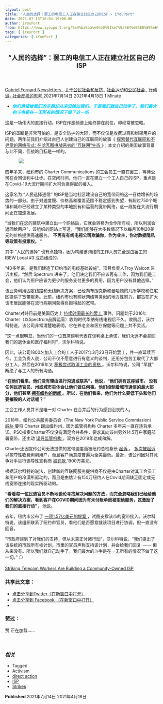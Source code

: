 ```yaml
---
layout: post
title: "人民的选择：罢工的电信工人正在建立社区自己的ISP - iYouPort"
date: 2021-07-13T16:04:19+00:00
author: iYouPort
from: https://www.iyouport.org/%e4%ba%ba%e6%b0%91%e7%9a%84%e9%80%89%e6%8b%a9%ef%bc%9a%e7%bd%a2%e5%b7%a5%e7%9a%84%e7%94%b5%e4%bf%a1%e5%b7%a5%e4%ba%ba%e6%ad%a3%e5%9c%a8%e5%bb%ba%e7%ab%8b%e7%a4%be%e5%8c%ba%e8%87%aa%e5%b7%b1/
tags: [ iYouPort ]
categories: [ iYouPort ]
---
```


<article class="post-16556 post type-post status-publish format-standard has-post-thumbnail hentry category-newsletters category-45 category-32 category-33 tag-activism tag-direct-action tag-isp tag-strikes" id="post-16556">
 <header class="entry-header">
  <h1 class="entry-title">
   “人民的选择”：罢工的电信工人正在建立社区自己的ISP
  </h1>
 </header>
 <div class="entry-meta">
  <span class="byline">
   <a href="https://www.iyouport.org/author/gabrielfornard/" rel="author" title="由Gabriel Fornard发布">
    Gabriel Fornard
   </a>
  </span>
  <span class="cat-links">
   <a href="https://www.iyouport.org/category/newsletters/" rel="category tag">
    Newsletters
   </a>
   ,
   <a href="https://www.iyouport.org/category/%e5%85%b3%e4%ba%8e%e5%85%ac%e6%b0%91%e7%a4%be%e4%bc%9a%e5%92%8c%e5%8f%8d%e6%8a%97/" rel="category tag">
    关于公民社会和反抗
   </a>
   ,
   <a href="https://www.iyouport.org/category/%e7%a4%be%e4%bc%9a%e8%bf%90%e5%8a%a8%e5%92%8c%e5%85%ac%e6%b0%91%e7%a4%be%e4%bc%9a/" rel="category tag">
    社会运动和公民社会
   </a>
   ,
   <a href="https://www.iyouport.org/category/%e8%a1%8c%e5%8a%a8%e6%b4%be-%e7%a4%be%e4%bc%9a%e5%8f%8d%e6%8a%97%e7%9a%84%e6%80%9d%e8%80%83/" rel="category tag">
    行动派- 社会反抗的思考
   </a>
  </span>
  <span class="published-on">
   <time class="entry-date published" datetime="2021-07-14T00:04:19+08:00">
    2021年7月14日
   </time>
   <time class="updated" datetime="2021-04-18T14:07:59+08:00">
    2021年4月18日
   </time>
  </span>
  <span class="word-count">
   1 Minute
  </span>
 </div>
 <div class="entry-content">
  <ul>
   <li class="graf graf--p">
    <span style="color: #00ccff;">
     <em>
      <strong>
       他们承诺给我们的东西却从来没给过我们。于是我们就自己动手了。我们最大的斗争是在一无所有的情况下做了这一切
      </strong>
     </em>
    </span>
   </li>
  </ul>
  <p class="graf graf--p">
   这是一场伟大的直接行动。ISP在作恶频谱上始终排在前位，却经常被忽略。
  </p>
  <p class="graf graf--p">
   ISP的垄断是非常可怕的，是安全防护的大碍，而不仅仅是收费过高和绑架用户的问题。两年前我们介绍过古巴人创建自己的互联网的故事《
   <a class="markup--anchor markup--p-anchor" data-href="https://www.iyouport.org/%e6%8e%a2%e7%b4%a2%e6%9b%bf%e4%bb%a3%e4%ba%92%e8%81%94%e7%bd%91%e5%92%8c%e4%b8%8d%e5%af%bb%e5%b8%b8%e7%9a%84%e7%bd%91%e7%bb%9c%e5%bd%a2%e5%bc%8f-%e5%9c%a8%e5%93%88%e7%93%a6%e9%82%a3%e6%8c%91%e6%88%98/" href="https://www.iyouport.org/%e6%8e%a2%e7%b4%a2%e6%9b%bf%e4%bb%a3%e4%ba%92%e8%81%94%e7%bd%91%e5%92%8c%e4%b8%8d%e5%af%bb%e5%b8%b8%e7%9a%84%e7%bd%91%e7%bb%9c%e5%bd%a2%e5%bc%8f-%e5%9c%a8%e5%93%88%e7%93%a6%e9%82%a3%e6%8c%91%e6%88%98/" rel="noopener" target="_blank">
    探索替代互联网和不寻常的网络形式: 在哈瓦那挑战恶劣的”互联网”生态
   </a>
   》；本文介绍的美国故事背景与此不同，但战略目标是一样的。
  </p>
  <figure class="graf graf--figure">
   <img class="graf-image aligncenter jetpack-lazy-image" data-height="718" data-image-id="1*H_7QqfzcyQKNQ46edDg5yQ.png" data-lazy-src="https://i1.wp.com/cdn-images-1.medium.com/max/1067/1*H_7QqfzcyQKNQ46edDg5yQ.png?w=1100&amp;is-pending-load=1#038;ssl=1" data-recalc-dims="1" data-width="1274" src="https://i1.wp.com/cdn-images-1.medium.com/max/1067/1*H_7QqfzcyQKNQ46edDg5yQ.png?w=1100&amp;ssl=1" srcset="data:image/gif;base64,R0lGODlhAQABAIAAAAAAAP///yH5BAEAAAAALAAAAAABAAEAAAIBRAA7"/>
   <noscript>
    <img class="graf-image aligncenter" data-height="718" data-image-id="1*H_7QqfzcyQKNQ46edDg5yQ.png" data-recalc-dims="1" data-width="1274" src="https://i1.wp.com/cdn-images-1.medium.com/max/1067/1*H_7QqfzcyQKNQ46edDg5yQ.png?w=1100&amp;ssl=1"/>
   </noscript>
  </figure>
  <p class="graf graf--p">
   四年多来，纽约市的 Charter Communications 的工会员工一直在罢工，等待公司在合同谈判中让步。在空闲时间，他们一直在建立一个工人自己的ISP，重点是在Covid-19大流行期间扩大可负担得起的接入。
  </p>
  <p class="graf graf--p">
   这家名为 “人民选择通信” 的ISP是当地社区建设自己的宽带网络这一日益增长的趋势的一部分。由于对速度慢、价格高和覆盖范围不稳定感到失望，有超过750个城镇和城市已经建立了某种类型的本地拥有和运营的宽带网络，这一趋势在大流行期间正在加速发展。
  </p>
  <p class="graf graf--p graf--startsWithDoubleQuote">
   “当我们在您的建筑中建立出一个网络后，它就会转移为合作所有权，所以利润会返回给用户”，该组织的网站上写道，“我们能够在大多数情况下以每月10到20美元的价格提供高速服务。
   <strong class="markup--strong markup--p-strong">
    不再有有线电视公司欺骗你，作为业主，你对数据隐私等政策有投票权。
   </strong>
   ”
  </p>
  <p class="graf graf--p">
   其中 “人民的选择” 也有点独特，因为构建该网络的工作人员完全是由罢工的 IBEW Local #3 成员组成的。
  </p>
  <p class="graf graf--p graf--startsWithDoubleQuote">
   “40多年来，是我们建造了纽约市的电缆基础设施”，项目负责人Troy Walcott 告诉主板，“然后 Spectrum 进来了，他们决定我们不应该再有工作，因为我们是工会，他们认为用户应该为更少的服务支付更多的费用，因为用户没有其他选择。”
  </p>
  <p class="graf graf--p">
   该业务利用固定线路和无线解决方案，已经向布朗克斯和曼哈顿的几所学校和住宅区提供了宽带服务。此前，纽约市也有网状网络等类似的地方性努力，都旨在扩大该市居民能够在流行病期间获得负担得起的宽带。
  </p>
  <p class="graf graf--p">
   Charter对峙目前是美国历史上
   <a class="markup--anchor markup--p-anchor" data-href="https://news.bloomberglaw.com/daily-labor-report/nations-longest-ongoing-strike-comes-to-an-end-after-1-029-days" href="https://news.bloomberglaw.com/daily-labor-report/nations-longest-ongoing-strike-comes-to-an-end-after-1-029-days" rel="noopener" target="_blank">
    持续时间最长的罢工
   </a>
   事件。问题始于2016年Charter（以Spectrum品牌运营）收购时代华纳有线电视后不久。收购后，沃尔科特说，该公司非常清楚地表明，它在养老金和医疗保健等问题上并不灵活。
  </p>
  <p class="graf graf--p graf--startsWithDoubleQuote">
   “这一点很明显，当他们的一位首席谈判代表在谈判桌上承诺，我们永远不会拿回我们的退休金和医疗福利时”，沃尔科特说。
  </p>
  <p class="graf graf--p">
   因此，该公司1800名加入工会的工人于2017年3月23日开始罢工，并一直延续至今。工会负责人说，公司不仅不愿意进行有意义的谈判，还用分包劳工取代了大部分工人，然后在2019年又
   <a class="markup--anchor markup--p-anchor" data-href="https://inthesetimes.com/article/charter-communications-strike-workers-replacement-decertify-spectrum-brand" href="https://inthesetimes.com/article/charter-communications-strike-workers-replacement-decertify-spectrum-brand" rel="noopener" target="_blank">
    积极尝试取消工会的资格
   </a>
   。沃尔科特说，公司 “早就” 断绝了与工人的所有沟通。
  </p>
  <p class="graf graf--p graf--startsWithDoubleQuote">
   <strong class="markup--strong markup--p-strong">
    “在他们看来，他们没有理由进行沟通或联系”，他说，“他们拥有这座城市。 没有任何民选官员、州或城市实体会让他们做任何事。他们控制着城市通信的最大部分，他们甚至
   </strong>
   <a class="markup--anchor markup--p-anchor" data-href="https://www.ny1.com/nyc/all-boroughs" href="https://www.ny1.com/nyc/all-boroughs" rel="noopener" target="_blank">
    <strong class="markup--strong markup--p-strong">
     拥有纽约的新闻
    </strong>
   </a>
   <strong class="markup--strong markup--p-strong">
    。所以，在他们看来，他们为什么要低下头和他们要摧毁的人对话呢？”
   </strong>
  </p>
  <p class="graf graf--p">
   工会工作人员并不是唯一对 Charter 在合并后的行为感到沮丧的人。
  </p>
  <p class="graf graf--p">
   2018年，纽约公共服务委员会（The New York Public Service Commission）
   <a class="markup--anchor markup--p-anchor" data-href="https://www.vice.com/en/article/ne538b/why-new-york-kicked-charter-spectrum-cable-out-of-the-state" href="https://www.vice.com/en/article/ne538b/why-new-york-kicked-charter-spectrum-cable-out-of-the-state" rel="noopener" target="_blank">
    威胁
   </a>
   要将 Charter 踢出纽约州，因为监管机构称 Charter 多年来一直在违背承诺。PSC指责Charter不仅没有满足合并条件，要求其向该州另外14.5万户家庭部署宽带，还主动
   <a class="markup--anchor markup--p-anchor" data-href="https://www.latimes.com/business/hiltzik/la-fi-hiltzik-spectrum-new-york-20180731-story.html" href="https://www.latimes.com/business/hiltzik/la-fi-hiltzik-spectrum-new-york-20180731-story.html" rel="noopener" target="_blank">
    误导监管机构
   </a>
   。双方在2019年达成和解。
  </p>
  <p class="graf graf--p">
   Charter还因宣传公司无法提供的宽带速度而被纽约总检察长
   <a class="markup--anchor markup--p-anchor" data-href="https://assets.documentcloud.org/documents/3440088/Summons-and-Complaint.pdf" href="https://assets.documentcloud.org/documents/3440088/Summons-and-Complaint.pdf" rel="noopener" target="_blank">
    起诉
   </a>
   ，
   <a class="markup--anchor markup--p-anchor" data-href="https://www.theacsi.org/index.php?option=com_content&amp;view=article&amp;id=149&amp;catid=&amp;Itemid=214&amp;c=Spectrum+%28Charter+Communications%29&amp;i=Internet+Service+Providers" href="https://www.theacsi.org/index.php?option=com_content&amp;view=article&amp;id=149&amp;catid=&amp;Itemid=214&amp;c=Spectrum+%28Charter+Communications%29&amp;i=Internet+Service+Providers" rel="noopener" target="_blank">
    多次被起诉
   </a>
   以掠夺性收费剥削用户，而且客户满意度普遍为全美最低。最近，该公司因对其竞争对手进行误导性宣称而
   <a class="markup--anchor markup--p-anchor" data-href="https://www.courtlistener.com/recap/gov.uscourts.nysb.291947/gov.uscourts.nysb.291947.332.0.pdf" href="https://www.courtlistener.com/recap/gov.uscourts.nysb.291947/gov.uscourts.nysb.291947.332.0.pdf" rel="noopener" target="_blank">
    被罚款
   </a>
   1900万美元。
  </p>
  <p class="graf graf--p">
   根据沃尔科特的说法，创建新的互联网服务提供商不仅是由Charter对其工会员工和用户的冷漠所驱动的，而且是由估计有150万纽约人在Covid期间缺乏固定或无线宽带连接的现实所驱动的。
  </p>
  <p class="graf graf--p graf--startsWithDoubleQuote">
   <strong class="markup--strong markup--p-strong">
    “看着每一位民选官员不断地谈论寻找解决问题的方法，而完全忽略我们已经给他们的解决方案，看到客户在COVID期间因为有未付账单而被拒绝服务，这激励了我们的直接行动”，
   </strong>
   他说。
  </p>
  <p class="graf graf--p">
   去年，纽约市公布了
   <a class="markup--anchor markup--p-anchor" data-href="https://www1.nyc.gov/assets/cto/downloads/internet-master-plan/NYC_IMP_1.7.20_FINAL-2.pdf" href="https://www1.nyc.gov/assets/cto/downloads/internet-master-plan/NYC_IMP_1.7.20_FINAL-2.pdf" rel="noopener" target="_blank">
    一项1.57亿美元的提案
   </a>
   ，试图支撑该市的宽带接入。沃尔科特说，该组织联系了纽约市官员，看他们是否愿意就该项目进行协调，但一直没有回音。
  </p>
  <p class="graf graf--p graf--startsWithDoubleQuote">
   “市政府谈到了对我们的支持，但从未真正付诸行动”，沃尔科特说，“我们提出了该系统的市政所有权计划，市里的官员声称支持该计划，并会给我们回复  — — 但从来没有。所以我们就自己动手了。我们最大的斗争是在一无所有的情况下做了这一切。” ⚪️
  </p>
  <p>
   <a href="https://www.vice.com/en/article/m7eq88/striking-telecom-workers-are-building-a-community-owned-isp" rel="noopener" target="_blank">
    Striking Telecom Workers Are Building a Community-Owned ISP
   </a>
  </p>
  <div id="atatags-1611829871-60ee3ff2029b1">
  </div>
  <div class="sharedaddy sd-sharing-enabled">
   <div class="robots-nocontent sd-block sd-social sd-social-icon sd-sharing">
    <h3 class="sd-title">
     共享此文章：
    </h3>
    <div class="sd-content">
     <ul>
      <li class="share-twitter">
       <a class="share-twitter sd-button share-icon no-text" data-shared="sharing-twitter-16556" href="https://www.iyouport.org/%e4%ba%ba%e6%b0%91%e7%9a%84%e9%80%89%e6%8b%a9%ef%bc%9a%e7%bd%a2%e5%b7%a5%e7%9a%84%e7%94%b5%e4%bf%a1%e5%b7%a5%e4%ba%ba%e6%ad%a3%e5%9c%a8%e5%bb%ba%e7%ab%8b%e7%a4%be%e5%8c%ba%e8%87%aa%e5%b7%b1/?share=twitter" rel="nofollow noopener noreferrer" target="_blank" title="点击分享到Twitter">
        <span>
        </span>
        <span class="sharing-screen-reader-text">
         点击分享到Twitter（在新窗口中打开）
        </span>
       </a>
      </li>
      <li class="share-facebook">
       <a class="share-facebook sd-button share-icon no-text" data-shared="sharing-facebook-16556" href="https://www.iyouport.org/%e4%ba%ba%e6%b0%91%e7%9a%84%e9%80%89%e6%8b%a9%ef%bc%9a%e7%bd%a2%e5%b7%a5%e7%9a%84%e7%94%b5%e4%bf%a1%e5%b7%a5%e4%ba%ba%e6%ad%a3%e5%9c%a8%e5%bb%ba%e7%ab%8b%e7%a4%be%e5%8c%ba%e8%87%aa%e5%b7%b1/?share=facebook" rel="nofollow noopener noreferrer" target="_blank" title="点击分享到 Facebook ">
        <span>
        </span>
        <span class="sharing-screen-reader-text">
         点击分享到 Facebook （在新窗口中打开）
        </span>
       </a>
      </li>
      <li class="share-end">
      </li>
     </ul>
    </div>
   </div>
  </div>
  <div class="sharedaddy sd-block sd-like jetpack-likes-widget-wrapper jetpack-likes-widget-unloaded" data-name="like-post-frame-161182987-16556-60ee3ff202eb0" data-src="https://widgets.wp.com/likes/#blog_id=161182987&amp;post_id=16556&amp;origin=www.iyouport.org&amp;obj_id=161182987-16556-60ee3ff202eb0" id="like-post-wrapper-161182987-16556-60ee3ff202eb0">
   <h3 class="sd-title">
    赞过：
   </h3>
   <div class="likes-widget-placeholder post-likes-widget-placeholder" style="height: 55px;">
    <span class="button">
     <span>
      赞
     </span>
    </span>
    <span class="loading">
     正在加载……
    </span>
   </div>
   <span class="sd-text-color">
   </span>
   <a class="sd-link-color">
   </a>
  </div>
  <div class="jp-relatedposts" id="jp-relatedposts">
   <h3 class="jp-relatedposts-headline">
    <em>
     相关
    </em>
   </h3>
  </div>
 </div>
 <div class="entry-footer">
  <ul class="post-tags light-text">
   <li>
    Tagged
   </li>
   <li>
    <a href="https://www.iyouport.org/tag/activism/" rel="tag">
     Activism
    </a>
   </li>
   <li>
    <a href="https://www.iyouport.org/tag/direct-action/" rel="tag">
     direct action
    </a>
   </li>
   <li>
    <a href="https://www.iyouport.org/tag/isp/" rel="tag">
     ISP
    </a>
   </li>
   <li>
    <a href="https://www.iyouport.org/tag/strikes/" rel="tag">
     Strikes
    </a>
   </li>
  </ul>
 </div>
 <div class="entry-author-wrapper">
  <div class="site-posted-on">
   <strong>
    Published
   </strong>
   <time class="entry-date published" datetime="2021-07-14T00:04:19+08:00">
    2021年7月14日
   </time>
   <time class="updated" datetime="2021-04-18T14:07:59+08:00">
    2021年4月18日
   </time>
  </div>
 </div>
</article>

